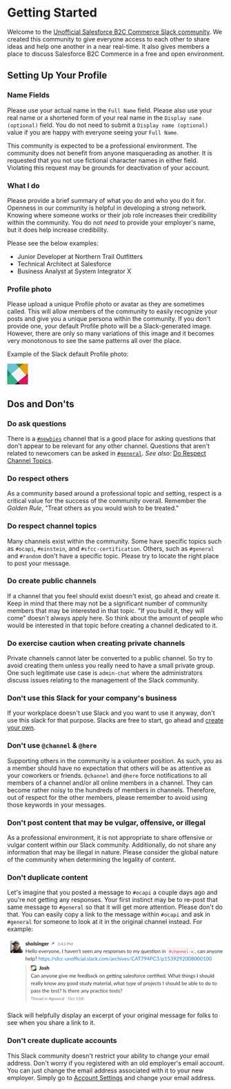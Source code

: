 # Getting Started

Welcome to the [Unofficial Salesforce B2C Commerce Slack community](https://sfcc-unofficial.slack.com/). We created this community to give everyone access to each other to share ideas and help one another in a near real-time. It also gives members a place to discuss Salesforce B2C Commerce in a free and open environment.

## Setting Up Your Profile

### Name Fields

Please use your actual name in the `Full Name` field. Please also use your real name or a shortened form of your real name in the `Display name (optional)` field. You do not need to submit a `Display name (optional)` value if you are happy with everyone seeing your `Full Name`.

This community is expected to be a professional environment. The community does not benefit from anyone masquerading as another. It is requested that you not use fictional character names in either field. Violating this request may be grounds for deactivation of your account.

### What I do

Please provide a brief summary of what you do and who you do it for. Openness in our community is helpful in developing a strong network. Knowing where someone works or their job role increases their credibility within the community. You do not _need_ to provide your employer's name, but it does help increase credibility.

Please see the below examples:

* Junior Developer at Northern Trail Outfitters
* Technical Architect at Salesforce
* Business Analyst at System Integrator X

### Profile photo

Please upload a unique Profile photo or avatar as they are sometimes called. This will allow members of the community to easily recognize your posts and give you a unique persona within the community. If you don't provide one, your default Profile photo will be a Slack-generated image. However, there are only so many variations of this image and it becomes very monotonous to see the same patterns all over the place.

Example of the Slack default Profile photo:

![Sample Slack Profile Photo](assets/default-slack-avatar.png)

## Dos and Don'ts

### Do ask questions

There is a [`#newbies`](https://sfcc-unofficial.slack.com/messages/CDG4R5CT1) channel that is a good place for asking questions that don't appear to be relevant for any other channel. Questions that aren't related to newcomers can be asked in [`#general`](https://sfcc-unofficial.slack.com/messages/CAT794PC3). _See also:_ [Do Respect Channel Topics](#do-respect-channel-topics).

### Do respect others

As a community based around a professional topic and setting, respect is a critical value for the success of the community overall. Remember the _Golden Rule_, "Treat others as you would wish to be treated."

### Do respect channel topics

Many channels exist within the community. Some have specific topics such as `#ocapi`, `#einstein`, and `#sfcc-certification`. Others, such as `#general` and `#random` don't have a specific topic. Please try to locate the right place to post your message.

### Do create public channels

If a channel that you feel should exist doesn't exist, go ahead and create it. Keep in mind that there may not be a significant number of community members that may be interested in that topic. "If you build it, they will come" doesn't always apply here. So think about the amount of people who would be interested in that topic before creating a channel dedicated to it.

### Do exercise caution when creating private channels

Private channels cannot later be converted to a public channel. So try to avoid creating them unless you really need to have a small private group. One such legitimate use case is `admin-chat` where the administrators discuss issues relating to the management of the Slack community.

### Don't use this Slack for your company's business

If your workplace doesn't use Slack and you want to use it anyway, don't use this slack for that purpose. Slacks are free to start, go ahead and [create your own](https://slack.com/get-started#create).

### Don't use `@channel` & `@here`

Supporting others in the community is a volunteer position. As such, you as a member should have no expectation that others will be as attentive as your coworkers or friends. `@channel` and `@here` force notifications to all members of a channel and/or all online members in a channel. They can become rather noisy to the hundreds of members in channels. Therefore, out of respect for the other members, please remember to avoid using those keywords in your messages.

### Don't post content that may be vulgar, offensive, or illegal

As a professional environment, it is not appropriate to share offensive or vulgar content within our Slack community. Additionally, do not share any information that may be illegal in nature. Please consider the global nature of the community when determining the legality of content.

### Don't duplicate content

Let's imagine that you posted a message to `#ocapi` a couple days ago and you're not getting any responses. Your first instinct may be to re-post that same message to `#general` so that it will get more attention. Please don't do that. You can easily copy a link to the message within `#ocapi` and ask in `#general` for someone to look at it in the original channel instead. For example:

![Slack expanded link example](assets/slack-expanded-link.png)

Slack will helpfully display an excerpt of your original message for folks to see when you share a link to it.

### Don't create duplicate accounts

This Slack community doesn't restrict your ability to change your email address. Don't worry if you registered with an old employer's email account. You can just change the email address associated with it to your new employer. Simply go to [Account Settings](https://sfcc-unofficial.slack.com/account/settings) and change your email address.
